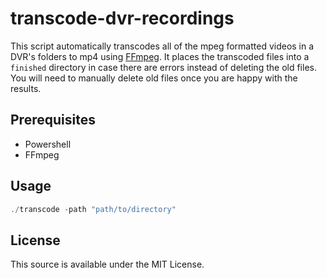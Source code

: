 # transcode-dvr-recordings

This script automatically transcodes all of the mpeg formatted videos in a DVR's folders to mp4 using [FFmpeg](https://ffmpeg.org). It places the transcoded files into a `finished` directory in case there are errors instead of deleting the old files. You will need to manually delete old files once you are happy with the results.

## Prerequisites

* Powershell
* FFmpeg

## Usage

```powershell
./transcode -path "path/to/directory"
```

## License
This source is available under the MIT License.